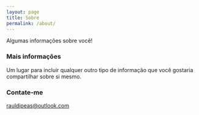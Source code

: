 ```yaml
---
layout: page
title: Sobre
permalink: /about/
---
```


Algumas informações sobre você!

### Mais informações

Um lugar para incluir qualquer outro tipo de informação que você gostaria compartilhar sobre si mesmo.

### Contate-me

[rauldipeas@outlook.com](mailto:rauldipeas@outlook.com)
